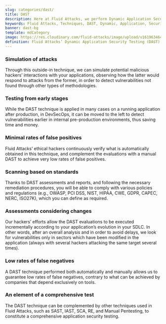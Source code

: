 ```yaml
---
slug: categories/dast/
title: DAST
description: Here at Fluid Attacks, we perform Dynamic Application Security Testing (DAST) to detect security vulnerabilities in running software as soon as possible.
keywords: Fluid Attacks, Techniques, DAST, Dynamic, Application, Security, Testing, Ethical Hacking
banner: dast-bg
template: mdCategory
image: https://res.cloudinary.com/fluid-attacks/image/upload/v1619634644/airs/categories/cover-dast_qaboy9.webp
definition: Fluid Attacks’ Dynamic Application Security Testing (DAST) detects known and zero-day security vulnerabilities in your applications while they are running. This form of black-box testing (not requiring access to the source code), aims to rapidly find weaknesses in your software that could be exploited by malicious hackers. DAST is a technique with good results detecting flaws related to data, deployment configuration and the business logic of the applications, and it works independently of the language in which the software was developed. All automatic DAST is supported by the manual pentesting work of our experienced red team members who are continuously improving testing technologies and methodologies.
---
```


<div class="sect2">

### Simulation of attacks

Through this outside-in technique, we can simulate potential malicious
hackers’ interactions with your applications, observing how the latter
would respond to attacks from the former, in order to detect
vulnerabilities not found through other types of methodologies.

</div>

<div class="sect2">

### Testing from early stages

While the DAST technique is applied in many cases on a running
application after production, in DevSecOps, it can be moved to the left
to detect vulnerabilities earlier in internal pre-production
environments, thus saving time and money.

</div>

<div class="sect2">

### Minimal rates of false positives

Fluid Attacks’ ethical hackers continuously verify what is automatically
obtained in this technique, and complement the evaluations with a manual
DAST to achieve very low rates of false positives.

</div>

<div class="sect2">

### Scanning based on standards

Thanks to DAST assessments and reports, and following the necessary
remediation procedures, you will be able to comply with various policies
and regulations (e.g., OWASP, PCI DSS, NIST, HIPAA, CWE, GDPR, CAPEC,
NERC, ISO27K), which you can define as required.

</div>

<div class="sect2">

### Assessments considering changes

Our hackers’ efforts allow the DAST evaluations to be executed
incrementally according to your application’s evolution in your SDLC. In
other words, after an overall analysis and in order to avoid delays, we
look for vulnerabilities only in sectors which have been modified in the
application (always with several hackers attacking the same target
several times).

</div>

<div class="sect2">

### Low rates of false negatives

A DAST technique performed both automatically and manually allows us to
guarantee low rates of false negatives, contrary to what can be achieved
by companies that depend exclusively on tools.

</div>

<div class="sect2">

### An element of a comprehensive test

The DAST technique can be complemented by other techniques used in Fluid
Attacks, such as SAST, IAST, SCA, RE, and Manual Pentesting, to
constitute a comprehensive application security testing.

</div>
 
<div class="sect2 db-l dn">

</div>

<div class="sect2 db-l dn">

</div>

